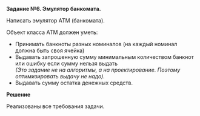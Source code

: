 **Задание №6. Эмулятор банкомата.**

Написать эмулятор АТМ (банкомата).

Объект класса АТМ должен уметь:
  - Принимать банкноты разных номиналов (на каждый номинал должна быть своя ячейка)
  - Выдавать запрошенную сумму минимальным количеством банкнот или ошибку если сумму нельзя выдать<br>
    _(Это задание не на алгоритмы, а на проектирование. Поэтому оптимизировать выдачу не надо)._
  - Выдавать сумму остатка денежных средств.
  
**Решение**

Реализованы все требования задачи.